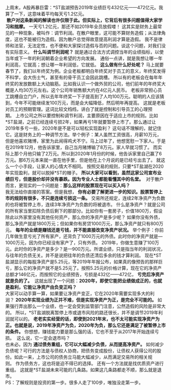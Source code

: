 上周末，A股再暴巨雷：\*ST盐湖预告2019年业绩巨亏432亿元——472亿元。我算了一下，这意味着平均每天亏1.2亿元。  
 **散户对这条新闻的解读也许仅限于此。但实际上，它背后有很多问题值得大家学习和揣摩。** 一天亏1.2亿元，那还不如2019年全员放假喽！ 这其实是财务上最常见的一种现象，被叫作：调节利润。在散户眼里，这可能不算财务造假；从法律角度，这也不能被归为造假。因为散户总觉得故意提高利润才算是造假。 我不是律师和法官，无法定性，也不便和大家探讨造假与否的问题。谈这个问题，对我们没有实际意义。 **什么叫调节利润呢？** 就是通过合法方式调控当年的业绩指标，以使当年或下一年的利润朝着企业希望的方向发展。 通俗一点讲，就是我想让哪一年利润高，它就高；想让哪一年利润低，它就低。 **这么做有什么好处呢？** 马上就要春节了，我们以年终奖为例。企业老板都明白年终奖对于员工的意义，年终奖发得不科学，会大伤士气，甚至有的骨干员工会因此跳槽。 所以有的老板会在每年年终奖的发放数额上大动脑筋。比如我认识一个做外贸的公司，他们前年的年终奖大概是人均30万元左右。这个公司年销售额大约在4亿元人民币。 老板非常担心员工跳槽自立门户，所以去年年终奖一下子提高到了人均100万元。聪明的人应该猜到，今年不可能继续发100万元，而是会大幅降低，然后明年再提高。 这就是老板对员工的预期管理。这词比较文绉绉，讲白了就是控制和引导员工的心理预期。 上市公司之所以要控制和调节利润，主要原因在于适应上市的规则。比如\*ST盐湖，之前已经连续亏损2年，如果再亏1年就要暂停上市了。那么通过让2019年多亏一些，2020年是不是可以轻松实现盈利？ 这句话不理解的，就记住它。这是财务上的一种调节方法。举个例子：某人虽然工资很高，月薪10万元，但是他喜欢赌博，家里为此闹得鸡犬不宁。马上过年了，他想宽慰一下家人。于是在2019年12月，他告诉家里，自己当月赌博输了8万元。家人早就习惯了。 而实际上那个月他只输了2万元。所以到2020年1月份的时候，他告诉家里自己赢了6万元。那6万元本来就一直在他手里，但是他在上个月说的是已经亏出去了。 就这么一个小手段，让家人的心情大不相同。 按照交易的规则，只要\*ST盐湖在2020年实现盈利，就可以脱掉\*ST的帽子。 **所以大家可以看到，虽然这家公司宣布业绩巨亏，但是股价却并没有暴跌。因为专业人士都能看懂其中的名堂。** 
对于散户而言，更现实的一个问题是：**那么这样的股票现在可以买入吗？**
   
我无法给你直接的答案。但是我想， **你有必要了解更进一步的知识。股票暂停上市的规则有很多，不只是连续亏损这一条。** 交易所还规定，连续2年净资产为负数的也将被暂停上市，连续3年净资产为负数的将被退市。 什么是净资产？就是公司的所有家当里扣除负债后剩下的那部分。比如你有一套房子，价值1800万，假设除此以外家里没有其他任何资产，那么你的净资产是多少呢？ 如果你没有外债，那么净资产就是1800万元；但如果你有房贷1000万元，那么净资产就只有800万元。 **每年的业绩是赚钱还是亏钱，并不能直接改变净资产状况。** 举个例子：你前几年做生意亏光了所有家产，还背负了1000万元的外债。此时你的净资产就是—1000万元，因为你已经没有家产了，只有外债。 2019年，你做生意赚了100万元。此时你的净资产是多少？是—900万元。所谓业绩，只是指当年的利润状况，与往年的负债无关。并不是说把往年的负债还清后多余的钱才算利润。 现在\*ST盐湖显示的每股净资产是5.25元，等2019年年报公布，如果真的像预告的那样巨亏，那么它的净资产就不是5.25元了。按照5.25元的价格计算，现在它的净资产总额才146亿元，而按照它的业绩预告，亏损是432亿——472亿， **亏完后净资产就是负的了。** 
这就出现了一个问题：**2020年，即使它能把业绩做成正的，也就是盈利，它能让净资产由负变正吗？**
   
大家可以动手算一算，如果要让净资产变正，它在2020年需要实现多大的利润？ **2020年实现业绩为正并不难，但是实现净资产为正，是完全不可能的。** 如果强行弄出那么一个业绩，也一定会受到监管部门注意，公然造假的风险是非常大的。 所以，\*ST盐湖脱离暂停上市或退市风险的路还很长，并不是调节2019年利润就可以的。 **老老实实经营的话，即使到2021年末，也不太可能实现净资产为正。也就是说，2019年净资产为负，2020年为负，那么它还是满足了被暂停上市的条件。** 你想想，赚钱能力要是那么强的话，它也不至于从2017年开始连续亏损。 
这么说，它一定会退市吗？
   
也未必。因为 **通过债务重组，它可以大幅减少负债，从而提高净资产。** 如何减少负债呢？可行的方法是与债权人协商，把债务变成股份，让债权人获得公司的股份。如此一来，上市公司的债务立马能大幅减少，从而满足交易所的相关规则。 作为债务方，这也将是迫不得已的选择。 还有一个方法就是找优质资产进行重组。 这就是\*ST盐湖未来可能的几条路。如果这几条路都走不顺，那么就是退市。  
PS：了解规则是投资的第一步。很多人走了100步，唯独没走第一步。